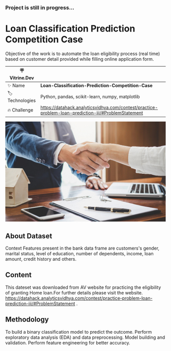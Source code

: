 ### **Project is still in progress...**
# Loan Classification Prediction Competition Case
Objective of the work is to automate the loan eligibility process (real time) based on customer detail provided while filling online application form.

| :placard: Vitrine.Dev |     |
| -------------  | --- |
| :sparkles: Name        | **Loan-Classification-Prediction-Competition-Case**
| :label: Technologies | Python, pandas, scikit-learn, numpy, matplotlib
| :fire: Challenge     | https://datahack.analyticsvidhya.com/contest/practice-problem-loan-prediction-iii/#ProblemStatement 


![](/loan.jpg#vitrinedev)

## About Dataset
Context
Features present in the bank data frame are customers's gender, marital status, level of education, number of dependents, income, loan amount, credit history and others.

## Content
This dateset was downloaded from AV website for practicing the eligibility of granting Home loan.For further details please visit the website.
https://datahack.analyticsvidhya.com/contest/practice-problem-loan-prediction-iii/#ProblemStatement .

## Methodology
To build a binary classification model to predict the outcome.
Perform exploratory data analysis (EDA) and data preprocessing.
Model building and validation. Perform feature engineering for better accuracy.
